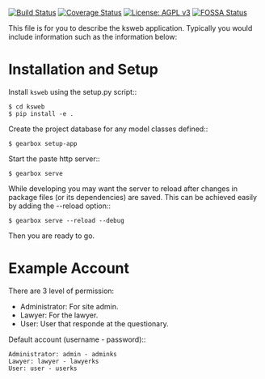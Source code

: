 [![Build Status](https://travis-ci.org/puria/ksweb.svg?branch=master)](https://travis-ci.org/puria/ksweb)
[![Coverage Status](https://coveralls.io/repos/github/puria/ksweb/badge.svg?branch=master)](https://coveralls.io/github/puria/ksweb?branch=master)
[![License: AGPL v3](https://img.shields.io/badge/License-AGPL%20v3-blue.svg)](https://www.gnu.org/licenses/agpl-3.0)
[![FOSSA Status](https://app.fossa.io/api/projects/git%2Bgithub.com%2Fpuria%2Fksweb.svg?type=shield)](https://app.fossa.io/projects/git%2Bgithub.com%2Fpuria%2Fksweb?ref=badge_shield)

This file is for you to describe the ksweb application. Typically
you would include information such as the information below:

Installation and Setup
======================

Install ``ksweb`` using the setup.py script::

    $ cd ksweb
    $ pip install -e .

Create the project database for any model classes defined::

    $ gearbox setup-app

Start the paste http server::

    $ gearbox serve

While developing you may want the server to reload after changes in package files (or its dependencies) are saved. This can be achieved easily by adding the --reload option::

    $ gearbox serve --reload --debug

Then you are ready to go.


Example Account
===============

There are 3 level of permission:

- Administrator: For site admin.
- Lawyer: For the lawyer.
- User: User that responde at the questionary.


Default account (username - password)::

    Administrator: admin - adminks
    Lawyer: lawyer - lawyerks
    User: user - userks

